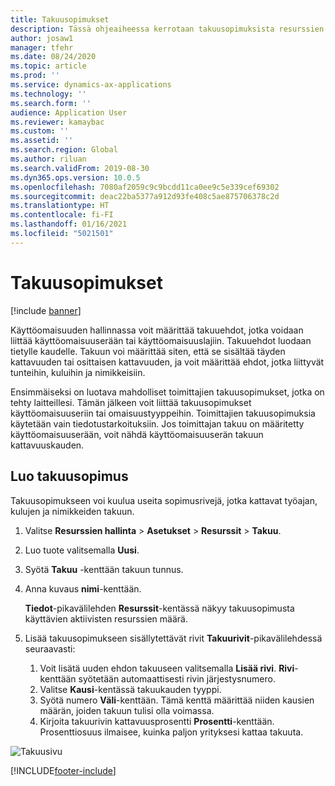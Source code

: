 ```yaml
---
title: Takuusopimukset
description: Tässä ohjeaiheessa kerrotaan takuusopimuksista resurssien hallinnassa.
author: josaw1
manager: tfehr
ms.date: 08/24/2020
ms.topic: article
ms.prod: ''
ms.service: dynamics-ax-applications
ms.technology: ''
ms.search.form: ''
audience: Application User
ms.reviewer: kamaybac
ms.custom: ''
ms.assetid: ''
ms.search.region: Global
ms.author: riluan
ms.search.validFrom: 2019-08-30
ms.dyn365.ops.version: 10.0.5
ms.openlocfilehash: 7080af2059c9c9bcdd11ca0ee9c5e339cef69302
ms.sourcegitcommit: deac22ba5377a912d93fe408c5ae875706378c2d
ms.translationtype: HT
ms.contentlocale: fi-FI
ms.lasthandoff: 01/16/2021
ms.locfileid: "5021501"
---
```

# <a name="warranty-agreements"></a>Takuusopimukset

[!include [banner](../../includes/banner.md)]

 


Käyttöomaisuuden hallinnassa voit määrittää takuuehdot, jotka voidaan liittää käyttöomaisuuserään tai käyttöomaisuuslajiin. Takuuehdot luodaan tietylle kaudelle. Takuun voi määrittää siten, että se sisältää täyden kattavuuden tai osittaisen kattavuuden, ja voit määrittää ehdot, jotka liittyvät tunteihin, kuluihin ja nimikkeisiin.

Ensimmäiseksi on luotava mahdolliset toimittajien takuusopimukset, jotka on tehty laitteillesi. Tämän jälkeen voit liittää takuusopimukset käyttöomaisuuseriin tai omaisuustyyppeihin. Toimittajien takuusopimuksia käytetään vain tiedotustarkoituksiin. Jos toimittajan takuu on määritetty käyttöomaisuuserään, voit nähdä käyttöomaisuuserän takuun kattavuuskauden.

## <a name="create-a-warranty-agreement"></a>Luo takuusopimus

Takuusopimukseen voi kuulua useita sopimusrivejä, jotka kattavat työajan, kulujen ja nimikkeiden takuun.

1. Valitse **Resurssien hallinta** \> **Asetukset** \> **Resurssit** \> **Takuu**.
2. Luo tuote valitsemalla **Uusi**.
3. Syötä **Takuu** -kenttään takuun tunnus. 
4. Anna kuvaus **nimi**-kenttään.

    **Tiedot**-pikavälilehden **Resurssit**-kentässä näkyy takuusopimusta käyttävien aktiivisten resurssien määrä.

5. Lisää takuusopimukseen sisällytettävät rivit **Takuurivit**-pikavälilehdessä seuraavasti:

    1. Voit lisätä uuden ehdon takuuseen valitsemalla **Lisää rivi**. **Rivi**-kenttään syötetään automaattisesti rivin järjestysnumero.
    2. Valitse **Kausi**-kentässä takuukauden tyyppi.
    3. Syötä numero **Väli**-kenttään. Tämä kenttä määrittää niiden kausien määrän, joiden takuun tulisi olla voimassa.
    4. Kirjoita takuurivin kattavuusprosentti **Prosentti**-kenttään. Prosenttiosuus ilmaisee, kuinka paljon yrityksesi kattaa takuuta.

![Takuusivu](media/01-warranty.png)


[!INCLUDE[footer-include](../../../includes/footer-banner.md)]
